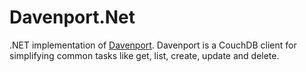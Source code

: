 # Davenport.Net

.NET implementation of [Davenport](https://github.com/nozzlegear/davenport). Davenport is a CouchDB client for simplifying common tasks like get, list, create, update and delete.
